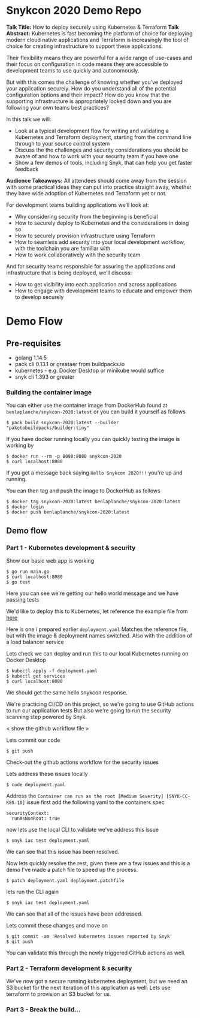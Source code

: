 # Snykcon 2020 Demo Repo

**Talk Title:** How to deploy securely using Kubernetes & Terraform
**Talk Abstract:**
Kubernetes is fast becoming the platform of choice for deploying modern cloud native applications and Terraform is increasingly the tool of choice for creating infrastructure to support these applications.

Their flexibility means they are powerful for a wide range of use-cases and their focus on configuration in code means they are accessible to development teams to use quickly and autonomously.

But with this comes the challenge of knowing whether you’ve deployed your application securely. How do you understand all of the potential configuration options and their impact? How do you know that the supporting infrastructure is appropriately locked down and you are following your own teams best practices?

In this talk we will:

- Look at a typical development flow for writing and validating a Kubernetes and Terraform deployment, starting from the command line through to your source control system
- Discuss the the challenges and security considerations you should be aware of and how to work with your security team if you have one
- Show a few demos of tools, including Snyk, that can help you get faster feedback

**Audience Takeaways:**
All attendees should come away from the session with some practical ideas they can put into practice straight away, whether they have wide adoption of Kubernetes and Terraform yet or not.

For development teams building applications we’ll look at:

- Why considering security from the beginning is beneficial
- How to securely deploy to Kubernetes and the considerations in doing so
- How to securely provision infrastructure using Terraform
- How to seamless add security into your local development workflow, with the toolchain you are familiar with
- How to work collaboratively with the security team

And for security teams responsible for assuring the applications and infrastructure that is being deployed, we’ll discuss:

- How to get visibility into each application and across applications
- How to engage with development teams to educate and empower them to develop securely

# Demo Flow

## Pre-requisites

- golang 1.14.5
- pack cli 0.13.1 or greataer from buildpacks.io
- kubernetes - e.g. Docker Desktop or minikube would suffice
- snyk cli 1.393 or greater

### Building the container image

You can either use the container image from DockerHub found at `benlaplanche/snykcon-2020:latest` or you can build it yourself as follows

```
$ pack build snykcon-2020:latest --builder "paketobuildpacks/builder:tiny"
```

If you have docker running locally you can quickly testing the image is working by

```
$ docker run --rm -p 8080:8080 snykcon-2020
$ curl localhost:8080
```

If you get a message back saying `Hello Snykcon 2020!!!` you're up and running.

You can then tag and push the image to DockerHub as follows

```
$ docker tag snykcon-2020:latest benlaplanche/snykcon-2020:latest
$ docker login
$ docker push benlaplanche/snykcon-2020:latest
```

## Demo flow

### Part 1 - Kubernetes development & security

Show our basic web app is working

```
$ go run main.go
$ curl localhost:8080
$ go test
```

Here you can see we're getting our hello world message and we have passing tests

We'd like to deploy this to Kubernetes, let reference the example file from [here](https://kubernetes.io/docs/tasks/run-application/run-stateless-application-deployment/)

Here is one i prepared earlier `deployment.yaml`
Matches the reference file, but with the image & deployment names switched. Also with the addition of a load balancer service

Lets check we can deploy and run this to our local Kubernetes running on Docker Desktop

```
$ kubectl apply -f deployment.yaml
$ kubectl get services
$ curl localhost:8080
```

We should get the same hello snykcon response.

We're practicing CI/CD on this project, so we're going to use GitHub actions to run our application tests
But also we're going to run the security scanning step powered by Snyk.

< show the github workflow file >

Lets commit our code

```
$ git push
```

Check-out the github actions workflow for the security issues

Lets address these issues locally

```
$ code deployment.yaml
```

Address the `Container can run as the root [Medium Severity] [SNYK-CC-K8S-10]` issue first
add the following yaml to the containers spec

```
securityContext:
  runAsNonRoot: true
```

now lets use the local CLI to validate we've address this issue

```
$ snyk iac test deployment.yaml
```

We can see that this issue has been resolved.

Now lets quickly resolve the rest, given there are a few issues and this is a demo I've made a patch file to speed up the process.

```
$ patch deployment.yaml deployment.patchfile
```

lets run the CLI again

```
$ snyk iac test deployment.yaml
```

We can see that all of the issues have been addressed.

Lets commit these changes and move on

```
$ git commit -am 'Resolved kubernetes issues reported by Snyk'
$ git push
```

You can validate this through the newly triggered GitHub actions as well.

### Part 2 - Terraform development & security

We've now got a secure running kubernetes deployment, but we need an S3 bucket for the next iteration of this application as well.
Lets use terraform to provision an S3 bucket for us.

### Part 3 - Break the build...
